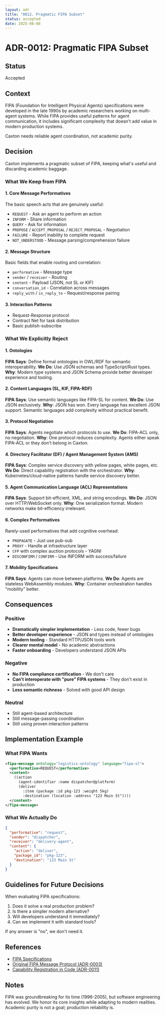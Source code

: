 ```yaml
---
layout: adr
title: "0012. Pragmatic FIPA Subset"
status: accepted
date: 2025-08-08
---
```


# ADR-0012: Pragmatic FIPA Subset

## Status
Accepted

## Context
FIPA (Foundation for Intelligent Physical Agents) specifications were developed in the late 1990s by academic researchers working on multi-agent systems. While FIPA provides useful patterns for agent communication, it includes significant complexity that doesn't add value in modern production systems.

Caxton needs reliable agent coordination, not academic purity.

## Decision
Caxton implements a pragmatic subset of FIPA, keeping what's useful and discarding academic baggage.

### What We Keep from FIPA

#### 1. Core Message Performatives
The basic speech acts that are genuinely useful:
- `REQUEST` - Ask an agent to perform an action
- `INFORM` - Share information
- `QUERY` - Ask for information
- `PROPOSE` / `ACCEPT_PROPOSAL` / `REJECT_PROPOSAL` - Negotiation
- `FAILURE` - Report inability to complete request
- `NOT_UNDERSTOOD` - Message parsing/comprehension failure

#### 2. Message Structure
Basic fields that enable routing and correlation:
- `performative` - Message type
- `sender` / `receiver` - Routing
- `content` - Payload (JSON, not SL or KIF)
- `conversation_id` - Correlation across messages
- `reply_with` / `in_reply_to` - Request/response pairing

#### 3. Interaction Patterns
- Request-Response protocol
- Contract Net for task distribution
- Basic publish-subscribe

### What We Explicitly Reject

#### 1. Ontologies
**FIPA Says**: Define formal ontologies in OWL/RDF for semantic interoperability.
**We Do**: Use JSON schemas and TypeScript/Rust types.
**Why**: Modern type systems and JSON Schema provide better developer experience and tooling.

#### 2. Content Languages (SL, KIF, FIPA-RDF)
**FIPA Says**: Use semantic languages like FIPA-SL for content.
**We Do**: Use JSON exclusively.
**Why**: JSON has won. Every language has excellent JSON support. Semantic languages add complexity without practical benefit.

#### 3. Protocol Negotiation
**FIPA Says**: Agents negotiate which protocols to use.
**We Do**: FIPA-ACL only, no negotiation.
**Why**: One protocol reduces complexity. Agents either speak FIPA-ACL or they don't belong in Caxton.

#### 4. Directory Facilitator (DF) / Agent Management System (AMS)
**FIPA Says**: Complex service discovery with yellow pages, white pages, etc.
**We Do**: Direct capability registration with the orchestrator.
**Why**: Kubernetes/cloud-native patterns handle service discovery better.

#### 5. Agent Communication Language (ACL) Representations
**FIPA Says**: Support bit-efficient, XML, and string encodings.
**We Do**: JSON over HTTP/WebSocket only.
**Why**: One serialization format. Modern networks make bit-efficiency irrelevant.

#### 6. Complex Performatives
Rarely-used performatives that add cognitive overhead:
- `PROPAGATE` - Just use pub-sub
- `PROXY` - Handle at infrastructure layer
- `CFP` with complex auction protocols - YAGNI
- `DISCONFIRM` / `CONFIRM` - Use INFORM with success/failure

#### 7. Mobility Specifications
**FIPA Says**: Agents can move between platforms.
**We Do**: Agents are stateless WebAssembly modules.
**Why**: Container orchestration handles "mobility" better.

## Consequences

### Positive
- **Dramatically simpler implementation** - Less code, fewer bugs
- **Better developer experience** - JSON and types instead of ontologies
- **Modern tooling** - Standard HTTP/JSON tools work
- **Clearer mental model** - No academic abstractions
- **Faster onboarding** - Developers understand JSON APIs

### Negative
- **No FIPA compliance certification** - We don't care
- **Can't interoperate with "pure" FIPA systems** - They don't exist in production
- **Less semantic richness** - Solved with good API design

### Neutral
- Still agent-based architecture
- Still message-passing coordination
- Still using proven interaction patterns

## Implementation Example

### What FIPA Wants
```xml
<fipa-message ontology="logistics-ontology" language="fipa-sl">
  <performative>REQUEST</performative>
  <content>
    ((action
      (agent-identifier :name dispatcher@platform)
      (deliver
        :item (package :id pkg-123 :weight 5kg)
        :destination (location :address "123 Main St"))))
  </content>
</fipa-message>
```

### What We Actually Do
```json
{
  "performative": "request",
  "sender": "dispatcher",
  "receiver": "delivery-agent",
  "content": {
    "action": "deliver",
    "package_id": "pkg-123",
    "destination": "123 Main St"
  }
}
```

## Guidelines for Future Decisions

When evaluating FIPA specifications:
1. Does it solve a real production problem?
2. Is there a simpler modern alternative?
3. Will developers understand it immediately?
4. Can we implement it with standard tools?

If any answer is "no", we don't need it.

## References
- [FIPA Specifications](http://www.fipa.org/repository/standardspecs.html)
- [Original FIPA Message Protocol (ADR-0003)](0003-fipa-messaging-protocol.md)
- [Capability Registration in Code (ADR-0011)](0011-capability-registration-in-code.md)

## Notes
FIPA was groundbreaking for its time (1996-2005), but software engineering has evolved. We honor its core insights while adapting to modern realities. Academic purity is not a goal; production reliability is.
